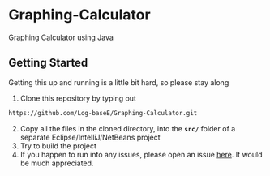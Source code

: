 # Graphing-Calculator

Graphing Calculator using Java

## Getting Started

Getting this up and running is a little bit hard, so please stay along

1. Clone this repository by typing out
  ```sh
  https://github.com/Log-baseE/Graphing-Calculator.git
  ```
2. Copy all the files in the cloned directory, into the **`src/`** folder of a separate Eclipse/IntelliJ/NetBeans project
3. Try to build the project
4. If you happen to run into any issues, please open an issue [here](https://github.com/Log-baseE/Graphing-Calculator/issues). It would be much appreciated.


